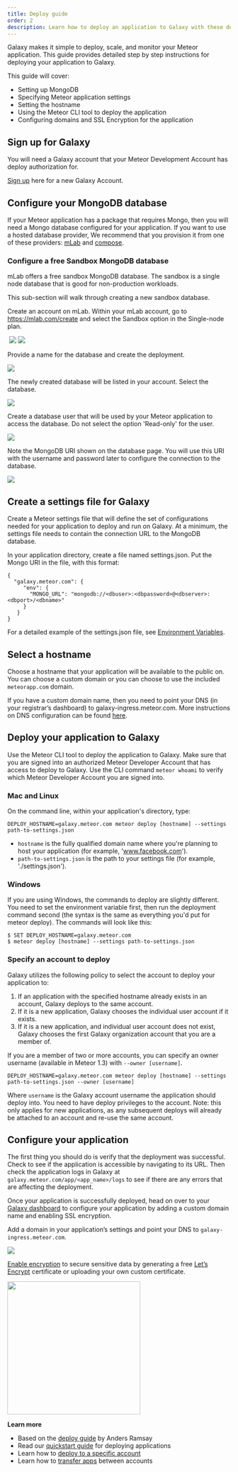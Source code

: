 ```yaml
---
title: Deploy guide
order: 2
description: Learn how to deploy an application to Galaxy with these detailed step by step instructions.
---
```


Galaxy makes it simple to deploy, scale, and monitor your Meteor application. This guide provides detailed step by step instructions for deploying your application to Galaxy.

This guide will cover:
- Setting up MongoDB
- Specifying Meteor application settings
- Setting the hostname
- Using the Meteor CLI tool to deploy the application
- Configuring domains and SSL Encryption for the application 

<h2 id="sign-up">Sign up for Galaxy</h2>
You will need a Galaxy account that your Meteor Development Account has deploy authorization for. 

[Sign up](https://www.meteor.com/galaxy/signup) here for a new Galaxy Account.

<h2 id="mongo-configure">Configure your MongoDB database</h2>

If your Meteor application has a package that requires Mongo, then you will need a Mongo database configured for your application. If you want to use a hosted database provider, We recommend that you provision it from one of these providers: [mLab](www.mlab.com) and [compose](www.compose.io).

<h3 id="">Configure a free Sandbox MongoDB database</h3>

mLab offers a free sandbox MongoDB database. The sandbox is a single node database that is good for non-production workloads. 

This sub-section will walk through creating a new sandbox database.  

Create an account on mLab. Within your mLab account, go to https://mlab.com/create and select the Sandbox option in the Single-node plan. 

<img>
<img src="images/mlab-create-account.png" style="">
<img src="images/mlab-create-new-db.png" style="">

Provide a name for the database and create the deployment.

<img src="images/mlab-set-db-name.png" style="">

The newly created database will be listed in your account. Select the database. 

<img src="images/mlab-view-databases.png" style="">

Create a database user that will be used by your Meteor application to access the database. Do not select the option 'Read-only' for the user.

<img src="images/mlab-create-db-user.png" style="">

Note the MongoDB URI shown on the database page. You will use this URI with the username and password later to configure the connection to the database.

<img src="images/mlab-view-db-details.png" style="">

<h2 id="settings-create">Create a settings file for Galaxy</h2>

Create a Meteor settings file that will define the set of configurations needed for your application to deploy and run on Galaxy. At a minimum, the settings file needs to contain the connection URL to the MongoDB database.

In your application directory, create a file named settings.json. Put the Mongo URI in the file, with this format:

```
{
  "galaxy.meteor.com": { 
     "env": { 
       "MONGO_URL": "mongodb://<dbuser>:<dbpassword>@<dbserver>:<dbport>/<dbname>" 
     } 
   }
}
```

For a detailed example of the settings.json file, see [Environment Variables](/environment-variables.md).

<h2 id="select-hostname">Select a hostname</h2>

Choose a hostname that your application will be available to the public on. You can choose a custom domain or you can choose to use the included `meteorapp.com` domain.

If you have a custom domain name, then you need to point your DNS (in your registrar’s dashboard) to galaxy-ingress.meteor.com. More instructions on DNS configuration can be found [here](/mongodb).

<h2 id="galaxy-deploy">Deploy your application to Galaxy</h2>

Use the Meteor CLI tool to deploy the application to Galaxy. Make sure that you are signed into an authorized Meteor Developer Account that has access to deploy to Galaxy. Use the CLI command `meteor whoami` to verify which Meteor Developer Account you are signed into.

<h3 id="deploy-mac">Mac and Linux</h3>

On the command line, within your application's directory, type:
```
DEPLOY_HOSTNAME=galaxy.meteor.com meteor deploy [hostname] --settings path-to-settings.json
```

- `hostname` is the fully qualified domain name where you're planning to host your application (for example, 'www.facebook.com').
- `path-to-settings.json` is the path to your settings file (for example, './settings.json').

<h3 id="deploy-windows">Windows</h3>

If you are using Windows, the commands to deploy are slightly different. You need to set the environment variable first, then run the deployment command second (the syntax is the same as everything you'd put for meteor deploy). The commands will look like this:

```
$ SET DEPLOY_HOSTNAME=galaxy.meteor.com
$ meteor deploy [hostname] --settings path-to-settings.json
```

<h3 id="account-selection">Specify an account to deploy</h3>

Galaxy utilizes the following policy to select the account to deploy your application to:

1. If an application with the specified hostname already exists in an account, Galaxy deploys to the same account.
2. If it is a new application, Galaxy chooses the individual user account if it exists.
3. If it is a new application, and individual user account does not exist, Galaxy chooses the first Galaxy organization account that you are a member of.

If you are a member of two or more accounts, you can specify an owner username (available in Meteor 1.3) with `--owner [username]`.

```
DEPLOY_HOSTNAME=galaxy.meteor.com meteor deploy [hostname] --settings path-to-settings.json --owner [username]
```

Where `username` is the Galaxy account username the application should deploy into. You need to have deploy privileges to the account.  Note: this only applies for new applications, as any subsequent deploys will already be attached to an account and re-use the same account.


<h2 id="configure-app">Configure your application</h2>

The first thing you should do is verify that the deployment was successful. Check to see if the application is accessible by navigating to its URL. Then check the application logs in Galaxy at `galaxy.meteor.com/app/<app_name>/logs` to see if there are any errors that are affecting the deployment.

Once your application is successfully deployed, head on over to your [Galaxy dashboard](http://galaxy.meteor.com) to configure your application by adding a custom domain name and enabling SSL encryption.

Add a domain in your application’s settings and point your DNS to `galaxy-ingress.meteor.com`.

<img src="images/email-add-domain.png" style="">

[Enable encryption](/encryption.html) to secure sensitive data by generating a free [Let’s Encrypt](https://letsencrypt.org) certificate or uploading your own custom certificate.

<img src="images/email-enable-ssl.png" style="width: 300px;">

**Learn more**

- Based on the [deploy guide](http://coderchronicles.org/2016/03/15/deploying-a-meteor-app-to-galaxy/) by Anders Ramsay
- Read our [quickstart guide](/deploy-quickstart.html) for deploying applications
- Learn how to [deploy to a specific account](/deploy-guide.html#account-selection)
- Learn how to [transfer apps](/transfer-apps.html) between accounts
